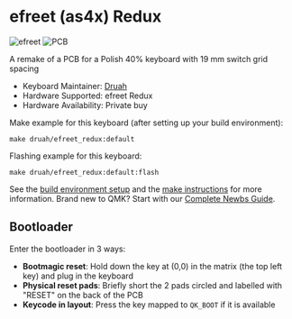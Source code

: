 # efreet (as4x) Redux

![efreet](https://i.imgur.com/Kcw8HEh.png)
![PCB](https://i.imgur.com/jShRK6M.png)

A remake of a PCB for a Polish 40% keyboard with 19 mm switch grid spacing

* Keyboard Maintainer: [Druah](https://github.com/Druah)
* Hardware Supported: efreet Redux
* Hardware Availability: Private buy

Make example for this keyboard (after setting up your build environment):

    make druah/efreet_redux:default

Flashing example for this keyboard:

    make druah/efreet_redux:default:flash

See the [build environment setup](https://docs.qmk.fm/#/getting_started_build_tools) and the [make instructions](https://docs.qmk.fm/#/getting_started_make_guide) for more information. Brand new to QMK? Start with our [Complete Newbs Guide](https://docs.qmk.fm/#/newbs).

## Bootloader

Enter the bootloader in 3 ways:

* **Bootmagic reset**: Hold down the key at (0,0) in the matrix (the top left key) and plug in the keyboard
* **Physical reset pads**: Briefly short the 2 pads circled and labelled with "RESET" on the back of the PCB
* **Keycode in layout**: Press the key mapped to `QK_BOOT` if it is available
